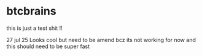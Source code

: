 # btcbrains
this is just a test shit !!


27 jul 25
Looks cool but need to be amend bcz its not working for now and this should need to be super fast 
